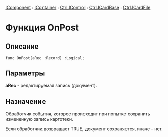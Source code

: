 ﻿---
Link: .Ctrl.ICardFile.@OnPost
---

[IComponent](topic:Com.Custom.ComClasses.IComponent.Default) :
[IContainer](topic:Com.Custom.ComClasses.IContainer.Default) :
[Ctrl.IControl](topic:Com.Custom.ComClasses.Ctrl.IControl.Default) :
[Ctrl.ICardBase](topic:Com.Custom.ComClasses.Ctrl.ICardBase.Default) :
[Ctrl.ICardFile](Default)

# Функция OnPost

## Описание

    func OnPost(aRec :Record) :Logical;

## Параметры

**aRec** - редактируемая запись (документ).

## Назначение

Обработчик события, которое происходит при попытке сохранить измененную запись картотеки.

Если обработчик возвращает TRUE, документ сохраняется, иначе – нет.
